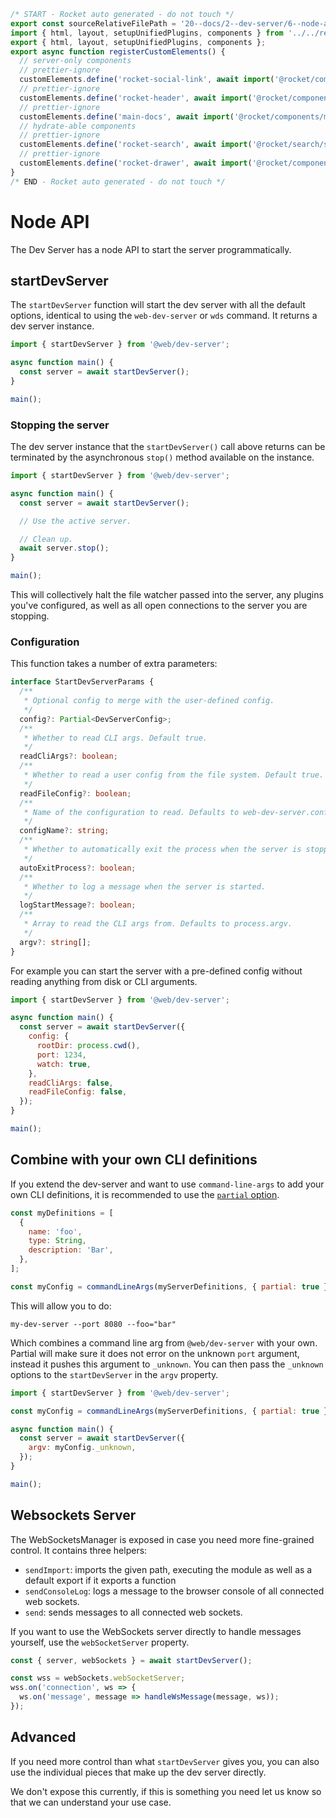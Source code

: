 ```js server
/* START - Rocket auto generated - do not touch */
export const sourceRelativeFilePath = '20--docs/2--dev-server/6--node-api.rocket.md';
import { html, layout, setupUnifiedPlugins, components } from '../../recursive.data.js';
export { html, layout, setupUnifiedPlugins, components };
export async function registerCustomElements() {
  // server-only components
  // prettier-ignore
  customElements.define('rocket-social-link', await import('@rocket/components/social-link.js').then(m => m.RocketSocialLink));
  // prettier-ignore
  customElements.define('rocket-header', await import('@rocket/components/header.js').then(m => m.RocketHeader));
  // prettier-ignore
  customElements.define('main-docs', await import('@rocket/components/main-docs.js').then(m => m.MainDocs));
  // hydrate-able components
  // prettier-ignore
  customElements.define('rocket-search', await import('@rocket/search/search.js').then(m => m.RocketSearch));
  // prettier-ignore
  customElements.define('rocket-drawer', await import('@rocket/components/drawer.js').then(m => m.RocketDrawer));
}
/* END - Rocket auto generated - do not touch */
```

# Node API

The Dev Server has a node API to start the server programmatically.

## startDevServer

The `startDevServer` function will start the dev server with all the default options, identical to using the `web-dev-server` or `wds` command. It returns a dev server instance.

```js
import { startDevServer } from '@web/dev-server';

async function main() {
  const server = await startDevServer();
}

main();
```

### Stopping the server

The dev server instance that the `startDevServer()` call above returns can be terminated by the asynchronous `stop()` method available on the instance.

```js
import { startDevServer } from '@web/dev-server';

async function main() {
  const server = await startDevServer();

  // Use the active server.

  // Clean up.
  await server.stop();
}

main();
```

This will collectively halt the file watcher passed into the server, any plugins you've configured, as well as all open connections to the server you are stopping.

### Configuration

This function takes a number of extra parameters:

```ts
interface StartDevServerParams {
  /**
   * Optional config to merge with the user-defined config.
   */
  config?: Partial<DevServerConfig>;
  /**
   * Whether to read CLI args. Default true.
   */
  readCliArgs?: boolean;
  /**
   * Whether to read a user config from the file system. Default true.
   */
  readFileConfig?: boolean;
  /**
   * Name of the configuration to read. Defaults to web-dev-server.config.{mjs,cjs,js}
   */
  configName?: string;
  /**
   * Whether to automatically exit the process when the server is stopped, killed or an error is thrown.
   */
  autoExitProcess?: boolean;
  /**
   * Whether to log a message when the server is started.
   */
  logStartMessage?: boolean;
  /**
   * Array to read the CLI args from. Defaults to process.argv.
   */
  argv?: string[];
}
```

For example you can start the server with a pre-defined config without reading anything from disk or CLI arguments.

```js
import { startDevServer } from '@web/dev-server';

async function main() {
  const server = await startDevServer({
    config: {
      rootDir: process.cwd(),
      port: 1234,
      watch: true,
    },
    readCliArgs: false,
    readFileConfig: false,
  });
}

main();
```

## Combine with your own CLI definitions

If you extend the dev-server and want to use `command-line-args` to add your own CLI definitions, it is recommended to use the [`partial` option](https://github.com/75lb/command-line-args/wiki/Partial-parsing).

```js
const myDefinitions = [
  {
    name: 'foo',
    type: String,
    description: 'Bar',
  },
];

const myConfig = commandLineArgs(myServerDefinitions, { partial: true });
```

This will allow you to do:

```
my-dev-server --port 8080 --foo="bar"
```

Which combines a command line arg from `@web/dev-server` with your own. Partial will make sure it does not error on the unknown `port` argument, instead it pushes this argument to `_unknown`.
You can then pass the `_unknown` options to the `startDevServer` in the `argv` property.

```js
import { startDevServer } from '@web/dev-server';

const myConfig = commandLineArgs(myServerDefinitions, { partial: true });

async function main() {
  const server = await startDevServer({
    argv: myConfig._unknown,
  });
}

main();
```

## Websockets Server

The WebSocketsManager is exposed in case you need more fine-grained control. It contains three helpers:

- `sendImport`: imports the given path, executing the module as well as a default export if it exports a function
- `sendConsoleLog`: logs a message to the browser console of all connected web sockets.
- `send`: sends messages to all connected web sockets.

If you want to use the WebSockets server directly to handle messages yourself, use the `webSocketServer` property.

```js
const { server, webSockets } = await startDevServer();

const wss = webSockets.webSocketServer;
wss.on('connection', ws => {
  ws.on('message', message => handleWsMessage(message, ws));
});
```

## Advanced

If you need more control than what `startDevServer` gives you, you can also use the individual pieces that make up the dev server directly.

We don't expose this currently, if this is something you need let us know so that we can understand your use case.
